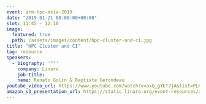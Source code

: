 ```yaml
---
event: arm-hpc-asia-2019
date: "2019-01-21 08:00:00+00:00"
slot: 11:45	- 12:10
image:
  featured: true
  path: /assets/images/content/hpc-cluster-and-ci.jpg
title: "HPC Cluster and CI"
tag: resource
speakers:
  - biography: '""'
    company: Linaro
    job-title:
    name: Renato Golin & Baptiste Gerondeau
youtube_video_url: https://www.youtube.com/watch?v=axQ_gYET7jA&list=PLKZSArYQptsPLGSEUycUowh9oy8WF_epV&index=8&t=0s
amazon_s3_presentation_url: https://static.linaro.org/event-resources/arm-hpc-2019/slides/HPCClusterandCI8.pdf
---
```


